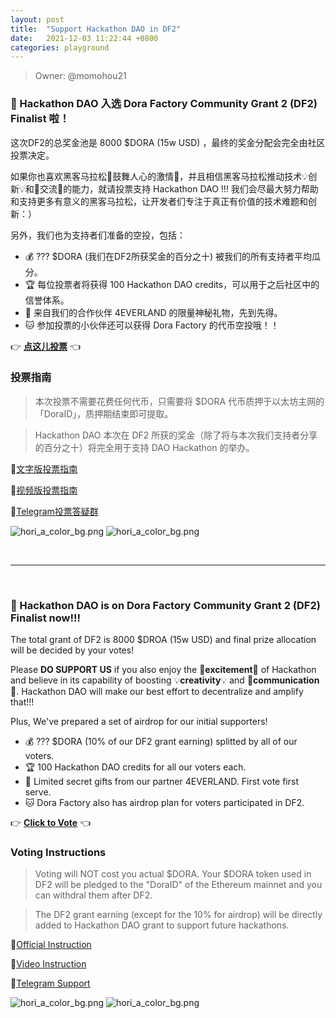 ```yaml
---
layout: post
title:  "Support Hackathon DAO in DF2"
date:   2021-12-03 11:22:44 +0800
categories: playground
---
```


> Owner: @momohou21

### **📢 Hackathon DAO 入选 Dora Factory Community Grant 2 (DF2) Finalist 啦！**

这次DF2的总奖金池是 8000 $DORA (15w USD) ，最终的奖金分配会完全由社区投票决定。

如果你也喜欢黑客马拉松💓鼓舞人心的激情💓，并且相信黑客马拉松推动技术💡创新💡和👬交流👬的能力，就请投票支持 Hackathon DAO !!! 我们会尽最大努力帮助和支持更多有意义的黑客马拉松，让开发者们专注于真正有价值的技术难题和创新：）

另外，我们也为支持者们准备的空投，包括：
- 💰 ??? $DORA (我们在DF2所获奖金的百分之十) 被我们的所有支持者平均瓜分。
- 🏆 每位投票者将获得 100 Hackathon DAO credits，可以用于之后社区中的信誉体系。
- 🎁 来自我们的合作伙伴 4EVERLAND 的限量神秘礼物，先到先得。
- 🐱 参加投票的小伙伴还可以获得 Dora Factory 的代币空投哦！！

👉 [**点这儿投票**][Link] 👈

### **投票指南**

> 本次投票不需要花费任何代币，只需要将 $DORA 代币质押于以太坊主网的「DoraID」，质押期结束即可提取。

> Hackathon DAO 本次在 DF2 所获的奖金（除了将与本次我们支持者分享的百分之十）将完全用于支持 DAO Hackathon 的举办。


🔗[文字版投票指南][Official Instruction] 

🔗[视频版投票指南][Video Instruction]

🔗[Telegram投票答疑群][Telegram]

![hori_a_color_bg.png](/Hackathon-Playbook/img/dao_003.jpeg)
![hori_a_color_bg.png](/Hackathon-Playbook/img/dao_002.jpeg)


<br>

---

<br>

### **📢 Hackathon DAO is on Dora Factory Community Grant 2 (DF2) Finalist now!!!**  

The total grant of DF2 is 8000 $DROA (15w USD) and final prize allocation will be decided by your votes! 

Please **DO SUPPORT US** if you also enjoy the 💓**excitement**💓 of Hackathon and believe in its capability of boosting 💡**creativity**💡 and 👬**communication**👬. Hackathon DAO will make our best effort to decentralize and amplify that!!! 

Plus, We've prepared a set of airdrop for our initial supporters!

- 💰 ??? $DORA (10% of our DF2 grant earning) splitted by all of our voters.
- 🏆 100 Hackathon DAO credits for all our voters each.
- 🎁 Limited secret gifts from our partner 4EVERLAND. First vote first serve. 
- 🐱 Dora Factory also has airdrop plan for voters participated in DF2. 

👉 [**Click to Vote**][Link] 👈

### **Voting Instructions**

> Voting will NOT cost you actual $DORA. Your $DORA token used in DF2 will be pledged to the "DoraID" of the Ethereum mainnet and you can withdral them after DF2.

> The DF2 grant earning (except for the 10% for airdrop) will be directly added to Hackathon DAO grant to support future hackathons.


🔗[Official Instruction][Official Instruction] 

🔗[Video Instruction][Video Instruction]

🔗[Telegram Support][Telegram]

![hori_a_color_bg.png](/Hackathon-Playbook/img/dao_003.jpeg)
![hori_a_color_bg.png](/Hackathon-Playbook/img/dao_002.jpeg)



[Website]: https://dorahacksglobal.github.io/Hackathon-Playbook/dao/
[Link]: https://hackerlink.io/buidl/1679
[Official Instruction]: https://pollen-avocado-54e.notion.site/Dora-Factory-Grant-Hackathon-DAO-Hack-2-2dda9901e3d04d259cbe955ca737e908
[Telegram]: https://t.me/hackerlinkvoter
[Video Instruction]: https://youtu.be/x_-wdUgdrAE